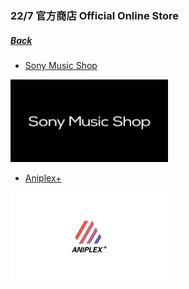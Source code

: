 ### 22/7 官方商店 Official Online Store
##### [Back](../readme.md)

- <a rel="noopener noreferrer" target="_blank" href="https://www.sonymusicshop.jp/m/arti/artiItm.php?site=S&ima=5159&cd=70008757">Sony Music Shop</a><br>
<img src="../Img/img_sonymusicshop.png" alt="Song Music Shop" width="50%">

- <a rel="noopener noreferrer" target="_blank" href="https://www.aniplexplus.com/ZBwHusHo">Aniplex+</a><br>
<img src="../Img/img_aniplexplus.png" alt="Song Music Shop" width="50%">
